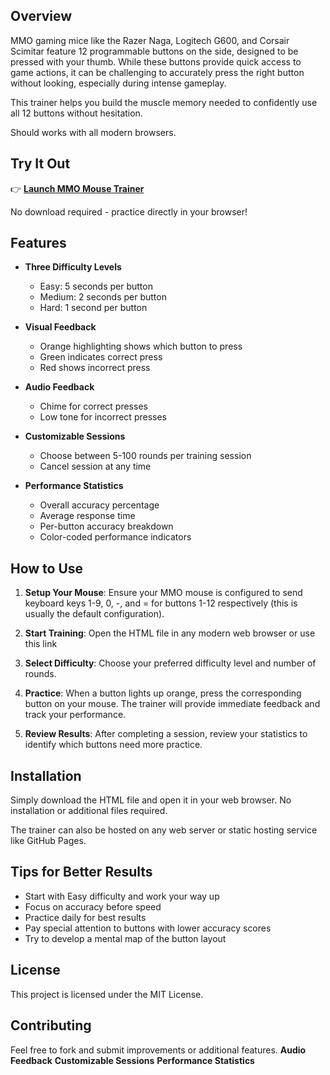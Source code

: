 ## Overview

MMO gaming mice like the Razer Naga, Logitech G600, and Corsair Scimitar feature 12 programmable buttons on the side, designed to be pressed with your thumb. While these buttons provide quick access to game actions, it can be challenging to accurately press the right button without looking, especially during intense gameplay.

This trainer helps you build the muscle memory needed to confidently use all 12 buttons without hesitation.

Should works with all modern browsers.

## Try It Out

👉 **[Launch MMO Mouse Trainer](https://volodimier.github.io/MMO-Mouse-Trainer)**

No download required - practice directly in your browser!

## Features

-   **Three Difficulty Levels**
    
    -   Easy: 5 seconds per button
    -   Medium: 2 seconds per button
    -   Hard: 1 second per button
-   **Visual Feedback**
    
    -   Orange highlighting shows which button to press
    -   Green indicates correct press
    -   Red shows incorrect press
-   **Audio Feedback**
    
    -   Chime for correct presses
    -   Low tone for incorrect presses
-   **Customizable Sessions**
    
    -   Choose between 5-100 rounds per training session
    -   Cancel session at any time
-   **Performance Statistics**
    
    -   Overall accuracy percentage
    -   Average response time
    -   Per-button accuracy breakdown
    -   Color-coded performance indicators

## How to Use

1.  **Setup Your Mouse**: Ensure your MMO mouse is configured to send keyboard keys 1-9, 0, -, and = for buttons 1-12 respectively (this is usually the default configuration).
    
2.  **Start Training**: Open the HTML file in any modern web browser or use this link
    
3.  **Select Difficulty**: Choose your preferred difficulty level and number of rounds.
    
4.  **Practice**: When a button lights up orange, press the corresponding button on your mouse. The trainer will provide immediate feedback and track your performance.
    
5.  **Review Results**: After completing a session, review your statistics to identify which buttons need more practice.
    

## Installation

Simply download the HTML file and open it in your web browser. No installation or additional files required.

The trainer can also be hosted on any web server or static hosting service like GitHub Pages.

## Tips for Better Results

-   Start with Easy difficulty and work your way up
-   Focus on accuracy before speed
-   Practice daily for best results
-   Pay special attention to buttons with lower accuracy scores
-   Try to develop a mental map of the button layout

## License
This project is licensed under the MIT License.

## Contributing
Feel free to fork and submit improvements or additional features.
 **Audio Feedback**
 **Customizable Sessions**
 **Performance Statistics**  
